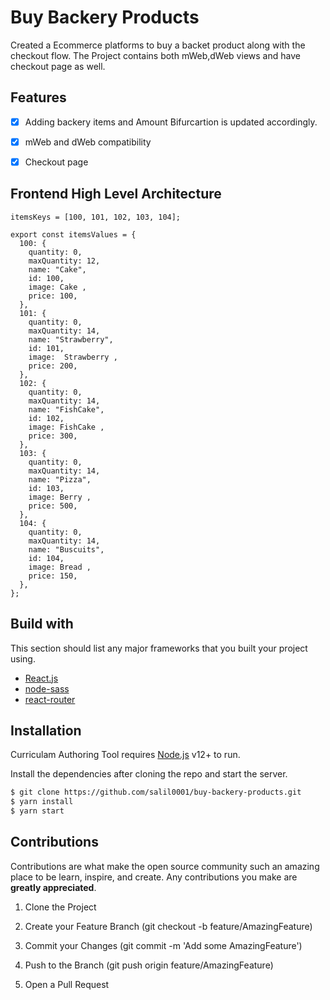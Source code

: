 # Buy Backery Products 
Created a Ecommerce platforms to buy a backet product along with the checkout flow. The Project contains both mWeb,dWeb views and have checkout page as well.

## Features

 - [x] Adding backery items and Amount Bifurcartion is updated accordingly.
 - [x] mWeb and dWeb compatibility
 - [x] Checkout page


## Frontend High Level Architecture
```
itemsKeys = [100, 101, 102, 103, 104];

export const itemsValues = {
  100: {
    quantity: 0,
    maxQuantity: 12,
    name: "Cake",
    id: 100,
    image: Cake ,
    price: 100,
  },
  101: {
    quantity: 0,
    maxQuantity: 14,
    name: "Strawberry",
    id: 101,
    image:  Strawberry ,
    price: 200,
  },
  102: {
    quantity: 0,
    maxQuantity: 14,
    name: "FishCake",
    id: 102,
    image: FishCake ,
    price: 300,
  },
  103: {
    quantity: 0,
    maxQuantity: 14,
    name: "Pizza",
    id: 103,
    image: Berry ,
    price: 500,
  },
  104: {
    quantity: 0,
    maxQuantity: 14,
    name: "Buscuits",
    id: 104,
    image: Bread ,
    price: 150,
  },
};
```

## Build with
This section should list any major frameworks that you built your project using.
- [React.js] 
- [node-sass]
- [react-router]


## Installation

Curriculam Authoring Tool requires [Node.js](https://nodejs.org/) v12+ to run.

Install the dependencies after cloning the repo and start the server.

```sh
$ git clone https://github.com/salil0001/buy-backery-products.git
$ yarn install 
$ yarn start
```
## Contributions

Contributions are what make the open source community such an amazing place to be learn, inspire, and create. Any contributions you make are **greatly appreciated**.
  
1. Clone the Project
2. Create your Feature Branch (git checkout -b feature/AmazingFeature)
3. Commit your Changes (git commit -m 'Add some AmazingFeature')
4. Push to the Branch (git push origin feature/AmazingFeature)
5. Open a Pull Request
  
  
   [React.js]: <https://reactjs.org/>
   [node-sass]:<https://www.npmjs.com/package/node-sass/>
   [react-router]: <https://reactrouter.com/en/main />

   [Deployment-Link]:<https://www.npmjs.com/package/>
